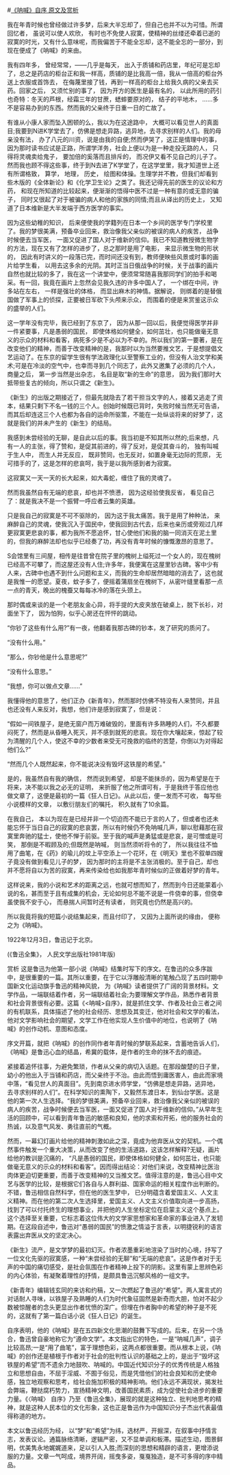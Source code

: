 #[《呐喊》自序 原文及赏析](https://www.vrrw.net/wx/14434.html)

我在年青时候也曾经做过许多梦，后来大半忘却了，但自己也并不以为可惜。所谓回忆者， 虽说可以使人欢欣， 有时也不免使人寂寞，使精神的丝缕还牵着已逝的寂寞的时光，又有什么意味呢，而我偏苦于不能全忘却，这不能全忘的一部分，到现在便成了《呐喊》的来由。

我有四年多， 曾经常常，——几乎是每天， 出入于质铺和药店里，年纪可是忘却了，总之是药店的柜台正和我一样高，质铺的是比我高一倍，我从一倍高的柜台外送上衣服或首饰去， 在侮蔑里接了钱，再到一样高的柜台上给我久病的父亲去买药。回家之后， 又须忙别的事了， 因为开方的医生是最有名的， 以此所用的药引也奇特：冬天的芦根，经霜三年的甘蔗，蟋蟀要原对的， 结子的平地木， ……多不是容易办到的东西。然而我的父亲终于日重一日的亡故了。

有谁从小康人家而坠入困顿的么，我以为在这途路中， 大概可以看见世人的真面目;我要到N进K学堂去了，仿佛是想走异路，逃异地，去寻求别样的人们。我的母亲没有法， 办了八元的川资，说是由我的自便;然而伊哭了，这正是情理中的事， 因为那时读书应试是正路，所谓学洋务，社会上便以为是一种走投无路的人， 只得将灵魂卖给鬼子， 要加倍的奚落而且排斥的， 而况伊又看不见自己的儿子了。然而我也顾不得这些事，终于到N去进了K学堂了，在这学堂里，我才知道世上还有所谓格致， 算学， 地理， 历史， 绘图和体操。生理学并不教，但我们却看到些木版的《全体新论》和《化学卫生论》之类了。我还记得先前的医生的议论和方药， 和现在所知道的比较起来，便渐渐的悟得中医不过是一种有意的或无意的骗子， 同时又很起了对于被骗的病人和他的家族的同情;而且从译出的历史上， 又知道了日本维新是大半发端于西方医学的事实。

因为这些幼稚的知识， 后来便使我的学籍列在日本一个乡间的医学专门学校里了。我的梦很美满，预备卒业回来，救治像我父亲似的被误的病人的疾苦， 战争时候便去当军医， 一面又促进了国人对于维新的信仰。我已不知道教授微生物学的方法，现在又有了怎样的进步了，总之那时是用了电影， 来显示微生物的形状的， 因此有时讲义的一段落已完，而时间还没有到，教师便映些风景或时事的画片给学生看， 以用去这多余的光阴。其时正当日俄战争的时候，关于战事的画片自然也就比较的多了，我在这一个讲堂中，便须常常随喜我那同学们的拍手和喝采。有一回，我竟在画片上忽然会见我久违的许多中国人了， 一个绑在中间，许多站在左右， 一样是强壮的体格， 而显出麻木的神情。据解说， 则绑着的是替俄国做了军事上的侦探，正要被日军砍下头颅来示众， 而围着的便是来赏鉴这示众的盛举的人们。



这一学年没有完毕，我已经到了东京了， 因为从那一回以后，我便觉得医学并非一件紧要事，凡是愚弱的国民， 即使体格如何健全，如何茁壮，也只能做毫无意义的示众的材料和看客，病死多少是不必以为不幸的。所以我们的第一要著，是在改变他们的精神，而善于改变精神的是，我那时以为当然要推文艺，于是想提倡文艺运动了。在东京的留学生很有学法政理化以至警察工业的，但没有人治文学和美术;可是在冷淡的空气中，也幸而寻到几个同志了，此外又邀集了必须的几个人， 商量之后， 第一步当然是出杂志， 名目是取“新的生命”的意思， 因为我们那时大抵带些复古的倾向，所以只谓之《新生》。

《新生》的出版之期接近了，但最先就隐去了若干担当文字的人，接着又逃走了资本，结果只剩下不名一钱的三个人。创始时候既已背时，失败时候当然无可告语，而其后却连这三个人也都为各自的运命所驱策，不能在一处纵谈将来的好梦了，这就是我们的并未产生的《新生》的结局。

我感到未尝经验的无聊，是自此以后的事。我当初是不知其所以然的;后来想，凡有一人的主张，得了赞和，是促其前进的，得了反对，是促其奋斗的， 独有叫喊于生人中， 而生人并无反应， 既非赞同，也无反对，如置身毫无边际的荒原， 无可措手的了，这是怎样的悲哀呵，我于是以我所感到者为寂寞。

这寂寞又一天一天的长大起来，如大毒蛇，缠住了我的灵魂了。

然而我虽然自有无端的悲哀，却也并不愤懑， 因为这经验使我反省， 看见自己了：就是我决不是一个振臂一呼应者云集的英雄。

只是我自己的寂寞是不可不驱除的， 因为这于我太痛苦。我于是用了种种法， 来麻醉自己的灵魂，使我沉入于国民中，使我回到古代去，后来也亲历或旁观过几样更寂寞更悲哀的事，都为我所不愿追怀，甘心使他们和我的脑一同消灭在泥土里的，但我的麻醉法却也似乎已经奏了功，再没有青年时候的慷慨激昂的意思了。

S会馆里有三间屋，相传是往昔曾在院子里的槐树上缢死过一个女人的，现在槐树已经高不可攀了，而这屋还没有人住;许多年，我便寓在这屋里钞古碑。客中少有人来，古碑中也遇不到什么问题和主义，而我的生命却居然暗暗的消去了，这也就是我惟一的愿望。夏夜，蚊子多了，便摇着蒲扇坐在槐树下，从密叶缝里看那一点一点的青天，晚出的槐蚕又每每冰冷的落在头颈上。

那时偶或来谈的是一个老朋友金心异，将手提的大皮夹放在破桌上，脱下长衫，对面坐下了， 因为怕狗，似乎心房还在怦怦的跳动。

“你钞了这些有什么用?”有一夜，他翻着我那古碑的钞本，发了研究的质问了。

“没有什么用。”

“那么，你钞他是什么意思呢?”

“没有什么意思。”

“我想，你可以做点文章……”

我懂得他的意思了，他们正办《新青年》，然而那时仿佛不特没有人来赞同，并且也还没有人来反对，我想，他们许是感到寂寞了，但是说：

“假如一间铁屋子，是绝无窗户而万难破毁的，里面有许多熟睡的人们，不久都要闷死了，然而是从昏睡入死灭，并不感到就死的悲哀。现在你大嚷起来，惊起了较为清醒的几个人，使这不幸的少数者来受无可挽救的临终的苦楚，你倒以为对得起他们么?”

“然而几个人既然起来，你不能说决没有毁坏这铁屋的希望。”

是的，我虽然自有我的确信， 然而说到希望， 却是不能抹杀的，因为希望是在于将来，决不能以我之必无的证明， 来折服了他之所谓可有，于是我终于答应他也做文章了，这便是最初的一篇《狂人日记》。从此以后，便一发而不可收， 每写些小说模样的文章， 以敷衍朋友们的嘱托， 积久就有了10余篇。

在我自己， 本以为现在是已经并非一个切迫而不能已于言的人了，但或者也还未能忘怀于当日自己的寂寞的悲哀罢，所以有时候仍不免呐喊几声，聊以慰藉那在寂寞里奔驰的猛士，使他不惮于前驱。至于我的喊声是勇猛或是悲哀，是可憎或是可笑， 那倒是不暇顾及的;但既然是呐喊， 则当然须听将令的了， 所以我往往不恤用了曲笔，在《药》的瑜儿的坟上平空添上一个花环，在《明天》里也不叙单四嫂子竟没有做到看见儿子的梦， 因为那时的主将是不主张消极的。至于自己，却也并不愿将自以为苦的寂寞，再来传染给也如我那年青时候似的正做着好梦的青年。

这样说来，我的小说和艺术的距离之远，也就可想而知了，然而到今日还能蒙着小说的名，甚而至于且有成集的机会，无论如何总不能不说是一件侥幸的事，但侥幸虽使我不安于心， 而悬揣人间暂时还有读者， 则究竟也仍然是高兴的。

所以我竟将我的短篇小说结集起来，而且付印了， 又因为上面所说的缘由， 便称之为《呐喊》。

1922年12月3日，鲁迅记于北京。

(《鲁迅全集》， 人民文学出版社1981年版)

赏析 这是鲁迅为他第一部小说《呐喊》结集时写下的序文。在鲁迅的众多序跋中，是很重要的一篇。其所以重要，在于它以浮雕般清晰的笔触凸现了五四时期中国新文化运动旗手鲁迅的精神风貌， 为《呐喊》读者提供了广阔的背景材料。文学作品，一端联结着作者，另一端联结着社会;为要理解文学作品，熟悉作者背景和社会背景很有必要。这篇《<呐喊>自序》，就是抓住文学、作者及社会三者之间的有机联系，具体描述了他的社会经历、思想及其变迁，他对社会和文学的看法，他对文学影响社会的期望，文学工作在他实现人生价值中的地位，也说明了《呐喊》的创作动机、意图和态度。

序文开篇，就把《呐喊》的创作同作者年青时候的梦联系起来，含蓄地告诉人们， 《呐喊》是鲁迅心血的结晶，希冀的载体，是作者的生命的抹不去的痕迹。

紧接着追怀往事，为避免繁琐，作者从父亲的病切入话题。在那段酸楚的日子里，幼小的他出入于当铺和药店，而父亲终于不治。由此而悟到庸医害人，由此而家境中落，“看见世人的真面目”。先到南京进水师学堂，“仿佛是想走异路，逃异地，去寻求别样的人们”。在科学知识的熏陶下，又毅然东渡日本，到仙台学医。这是他的第一次人生选择。“我的梦很美满，预备卒业回来，救治像我父亲似的被误的病人的疾苦，战争时候便去当军医，一面又促进了国人对于维新的信仰。”从早年生活的回顾中，可以看到青年鲁迅的敏感和良知，他的求索和开拓，他的服务社会的热诚，以及意气风发、勇往直前的气概。

然而，一幕幻灯画片给他的精神刺激如此之深，竟成为他弃医从文的契机。一个偶然事件触发一个重大决策，从而改变了他的生活道路，这该怎样解释?无疑，画片给他的教训是沉痛的， “凡是愚弱的国民，即使体格如何健全，如何茁壮，也只能做毫无意义的示众的材料和看客”。因而得出结论：对他们来说，改变精神比医治肉体更迫切更重要，而善于改变精神的又当推文艺。值得注意的是，鲁迅心目中文艺与医学的比较，是根据它们各自与人群利益、国家命运的相关程度作出判断的。不错，鲁迅相信自然科学，但在他的医生梦中， 已分明蕴含着爱国主义、人文主义精神。而在他的第二次人生选择里，爱国主义、人文主义价值取向进一步高扬，找到了可以付托终生的理想事业，并把他的人生坐标定位在启蒙主义这个基点上。这个选择至关重要，它标志着这位伟大的文学家思想家和革命家的事业进入了发轫期。在这段自述中，鲁迅对“愚弱的国民”的愤激之情溢于言表，以明捷锐利的语言表露出弃医从文的坚定决心。

《新生》流产，是文学梦的最初幻灭。作者浓墨重彩地渲染了当时的心境，抒写了一位文化先驱的寂寞感，一种“未尝经验的无聊”和“无端的悲哀”。这是作者对于无声的中国的痛切感受，是社会氛围在作者精神上投下的阴影。这里有蒙上思辨色彩的内心体验，有凝聚着理性的抒情，是颇具鲁迅沉郁风格的一组文字。

《新青年》编辑钱玄同的来访和约稿，又一次燃起了鲁迅的“希望”。两人寓言式的对话耐人寻味，以铁屋子及熟睡的人们为时代象征固然是新奇而大胆，怕对不起少数被惊醒者的念头更显出作者忧愤的深广。但埋在作者胸中的希望的种子是不死的，这就有了第一篇白话小说《狂人日记》的诞生。

自序表明，他的《呐喊》是在五四新文化思潮的鼓舞下写成的。后来，在另一个场合，鲁迅曾自豪地称它为“遵命文学”。本文指出它的特色，一是“呐喊几声”，调子比较高昂;一是“用了曲笔”，富于理想色彩，这两点都很重要。而从根本上说，《呐喊》的创作还是植根于作者对于社会的批判性认识的基础之上的，是出于“毁坏这铁屋的希望”而不遗余力地鼓吹、呐喊的。中国近代知识分子的优秀传统是人格独立和思想自由，不屈于淫威、不囿于俗见，而是凭借他们的社会良知和历史使命感，独立地观察和思考，给社会施加积极的精神影响。他们永远不满现状，揭发社会弊端，鞭挞腐朽势力，宣扬精神文明，改善国民素质，成为促使社会进步的重要力量。《〈呐喊〉 自序》乃至《鲁迅全集》，展现的就是这种独立、批判地思考的精神，就是这种人民本位的文化形象，这也正是鲁迅作为中国知识分子杰出代表最值得称道的地方。

本文以鲁迅经历为经， 以“梦”和“希望”为纬，选材严，开掘深，在叙事中抒情言志，发表议论。通篇脉络清晰，逻辑严密，又不显单调和板滞。描述生动，图景鲜明，优美隽永地娓娓道来，足以引人入胜;而深刻的思想和精辟的语言，更增添说服的力量。文章一气呵成，境界开阔，摇曳多姿，戛戛独造，是不可多得的序中精品。

